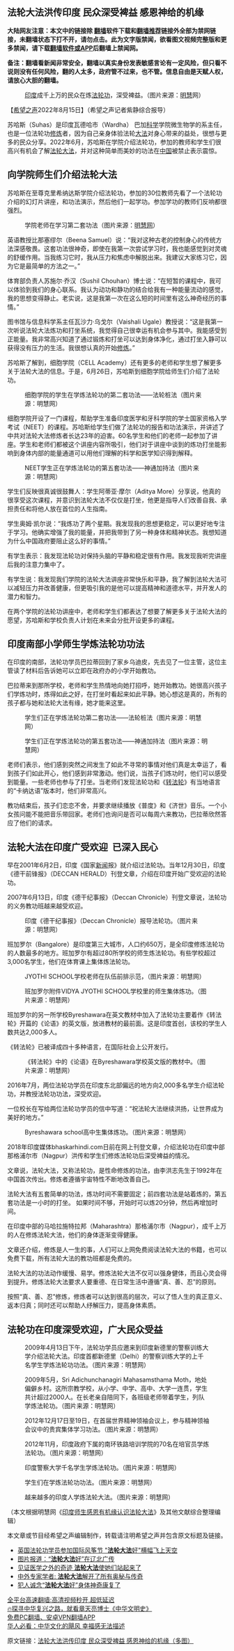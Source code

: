  <!-- 面包屑导航 --> <h2>法轮大法洪传印度 民众深受裨益 感恩神给的机缘</h2> <p class="notice"><b>大陆网友注意：本文中的链接除 <a href="https://github.com/bannedbook/fanqiang" >翻墙</a>软件下载和<a href="https://github.com/killgcd/justmysocks/blob/master/README.md">翻墙推荐</a>链接外全部为禁网链接，未翻墙状态下打不开，请勿点击。此为文字版禁闻，欲看图文视频完整版和更多禁闻，请下载<a href="https://github.com/bannedbook/fanqiang">翻墙软件或APP</a>后翻墙上禁闻网。</p><p>备注：翻墙看新闻非常安全，翻墙以真实身份发表敏感言论有一定风险，但只看不说则没有任何风险，翻的人太多，政府管不过来，也不管。信息自由是天赋人权，请放心大胆的翻墙。</b></p>  <div class="entry"> <figure><figcaption><a href="https://www.bannedbook.org/bnews/tag/%e5%8d%b0%e5%ba%a6/" class="st_tag internal_tag" rel="tag" title="标签 印度 下的日志">印度</a>成千上万的民众在炼<a href="https://www.bannedbook.org/bnews/tag/%e6%b3%95%e8%bd%ae%e5%8a%9f/" class="st_tag internal_tag" rel="tag" title="标签 法轮功 下的日志">法轮功</a>，深受裨益。（图片来源：<a href="https://www.bannedbook.org/bnews/tag/%E6%98%8E%E6%85%A7/" class="st_tag internal_tag" rel="tag" title="标签 明慧 下的日志">明慧</a>网）</figcaption></figure> <p>【<span class='wp_keywordlink_affiliate'><a href="https://www.soundofhope.org" title="希望之声" target="_blank">希望之声</a></span>2022年8月15日】（希望之声记者紫静综合报导）</p> <p>苏哈斯（Suhas）是印度瓦德哈市（Wardha） 巴加<span class='wp_keywordlink'><a href="https://www.bannedbook.org/forum11/topic309.html" title="禁片：“科学”的棍子" target="_blank">科学</a></span>学院微生物学的系主任，也是一位法轮功<span class='wp_keywordlink'><a href="https://www.qi-gong.me/" title="气功修炼网" target="_blank">修炼</a></span>者，因为自己亲身体验法轮<a href="https://www.bannedbook.org/bnews/tag/%E5%A4%A7%E6%B3%95/" class="st_tag internal_tag" rel="tag" title="标签 大法 下的日志">大法</a>对身心带来的益处，很想与更多的民众分享。2022年6月，苏哈斯在学院介绍法轮功，参加的教师和学生们很高兴有机会了解<a href="https://www.bannedbook.org/bnews/tag/%e6%b3%95%e8%bd%ae%e5%a4%a7%e6%b3%95/" class="st_tag internal_tag" rel="tag" title="标签 法轮大法 下的日志">法轮大法</a>，并对这种简单而美妙的功法在<span class='wp_keywordlink_affiliate'><a href="https://www.bannedbook.org/" title="中国" target="_blank">中国</a></span>被禁止表示震惊。</p> <h2><strong>向学院师生们介绍法轮大法</strong></h2> <p>苏哈斯在至尊克里希纳达斯学院介绍法轮功，参加的30位教师先看了一个法轮功介绍的幻灯片讲座，和功法演示，然后他们一起学功。参加学功的教师们反响都很强烈。</p> <figure><figcaption>学院老师在学习第二套功法（图片来源：<a href="https://www.bannedbook.org/bnews/tag/%e6%98%8e%e6%85%a7%e7%bd%91/" class="st_tag internal_tag" rel="tag" title="标签 明慧网 下的日志">明慧网</a>）</figcaption></figure> <p>英语教授比那塞缪尔（Beena Samuel）说：“我对这种古老的控制身心的传统方法深感敬畏。这套功法很神奇，即使在我第一次尝试学习时，我也能感觉到对灵魂的舒缓作用。当我练习它时，我从压力和焦虑中解脱出来。我建议大家练习它，因为它是最简单的方法之一。”</p> <p>体育部负责人苏施尔·乔汉（Sushil Chouhan）博士说：“在短暂的课程中，我可以体验到我们的身心联系。我认为动功和静功的结合给我有一种能量流动的感觉，我的思想变得静止。老实说，这是我第一次在这么短的时间里有这么神奇经历的事情。”</p> <p>图书馆与信息科学系主任瓦沙力·乌戈尔（Vaishali Ugale）教授说：“这是我第一次听说法轮大法炼功和打坐系统，我觉得自己很幸运有机会参与其中。我能感受到正能量。我非常高兴知道了通过锻炼和打坐可以达到身体净化，通过打坐入静可以获得没有压力的生活。我很想认真的开始<a href="https://www.bannedbook.org/bnews/tag/%e4%bf%ae%e7%82%bc/" class="st_tag internal_tag" rel="tag" title="标签 修炼 下的日志">修炼</a>。”</p> <p>苏哈斯了解到，细胞学院（CELL Academy）还有更多的老师和学生想了解更多关于法轮大法的信息。于是，6月26日，苏哈斯到细胞学院给师生们介绍了法轮功。</p> <figure><figcaption>细胞学院的学生在学炼法轮功的第二套功法——法轮桩法（图片来源：明慧网）</figcaption></figure> <p>细胞学院开设了一门课程，帮助学生准备印度医学和牙科学院的学士国家资格入学考试（NEET）的课程。苏哈斯给学生们做了法轮功的报告和功法演示，并讲述了中共对法轮大法修炼者长达23年的迫害。60名学生和他们的老师一起参加了讲座。学生和老师们都被这个讲座内容所吸引，他们对于讲座中谈到的炼功打坐能影响到身体内部的能量通道可以用他们理解的科学和医学知识得到解释。</p>  <figure><figcaption>NEET学生正在学炼法轮功的第五套功法——神通加持法（图片来源：明慧网）</figcaption></figure> <p>学生们反映很真诚很鼓舞人：学生阿蒂亚·摩尔（Aditya More）分享说，他真的很享受这次课程，并意识到法轮大法不仅仅是打坐，他更是指导人们改善自我、承担责任和将他人放在首位的人生指南。</p> <p>学生奥姆·凯尔说：“我炼功了两个星期。我发现我的思想更稳定，可以更好地专注于学习。他确实增强了我的能量，并把我带到了另一种身体和精神状态。我想知道为什么中国政府要阻止这么好的事情。”</p> <p>有学生表示：我发现法轮功对保持头脑的平静和稳定很有作用。我发现我听完讲座后我的注意力集中了。</p> <p>有学生说：我发现我们学院的法轮大法讲座非常快乐和平静，我了解到法轮大法可以减轻压力并改善健康，但更吸引我的是他可以提高精神和道德水平，并开发人的潜力和智力。</p> <p>在两个学院的法轮功讲座中，老师和学生们都表达了想要了解更多关于法轮大法的愿望，苏哈斯和学校负责人计划在未来会分批开设更多的课程。</p> <h2><strong>印度南部小学师生学炼法轮功功法</strong></h2> <p>在印度的南部，法轮功学员巴拉蒂回到了家乡乌迪皮，先去见了一位主管，这位主管读了材料后告诉她可以立即在政府办的小学开始教功。</p> <p>巴拉蒂来到那所学校，老师和学生热情地向她打招呼，她开始教功。她很高兴孩子们学炼功时，炼得如此之好，在打坐时看起来如此平静。她心想这是真的，所有的孩子都与她和法轮大法有缘，她才能来这里。</p> <figure><figcaption>学生们正在学炼法轮功第二套功法——法轮桩法（图片来源：明慧网）</figcaption></figure> <figure><figcaption>学生们正在学炼法轮功的第五套功法——神通加持法（图片来源：明慧网）</figcaption></figure> <p>老师们表示，他们感到突然之间发生了如此不寻常的事情对他们真是太幸运了，看到孩子们如此开心，他们感到非常激动。他们说，当孩子们炼功时，他们可以感受到能量。一些老师也参与了打坐。当老师们发现法轮功和《<span class='wp_keywordlink'><a href="https://gb.falundafa.org/chigb/zfl.htm" title="《转法轮》" target="_blank">转法轮</a></span>》有当地语言的“卡纳达语”版本时，他们非常高兴。</p>  <p>教功结束后，孩子们恋恋不舍，并要求继续播放《普度》和《济世》音乐。一个小女孩问能不能把音乐带回家。老师们也询问是否可以每周六来教功，巴拉蒂欣然答应了他们的请求。</p> <h2><strong>法轮大法在印度广受欢迎  已深入民心</strong></h2> <p>早在2001年6月2日，印度《国家<span class='wp_keywordlink_affiliate'><a href="https://www.bannedbook.org/" title="新闻">新闻</a></span>报》就介绍过法轮功。当年12月30日，印度《德干前锋报》（DECCAN HERALD）刊登文章，介绍在印度开始广受欢迎的法轮功。</p> <p>2007年6月13日，印度《德干纪事报》（Deccan Chronicle）刊登文章说，法轮功的义务教功班越来越受欢迎。</p> <figure><figcaption>印度《德干纪事报》（Deccan Chronicle）报导法轮功。（图片来源：明慧网）</figcaption></figure> <p>班加罗尔（Bangalore）是印度第三大城市，人口约650万，是全印度修炼法轮功的人数最多的地方。班加罗尔有超过80所学校的师生炼法轮功。有些学校超过3,000名学生，他们在体育课上集体炼法轮功。</p> <figure><figcaption>JYOTHI SCHOOL学校老师在队伍前排示范，（图片来源：明慧网）</figcaption></figure> <figure><figcaption>班加罗尔附件VIDYA JYOTHI SCHOOL学校里的师生集体炼功。（图片来源：明慧网）</figcaption></figure> <p>班加罗尔的另一所学校Byreshawara在英文教材中加入了法轮功主要着作《转法轮》开篇的《论语》的英文版，放进教材的最前面。这是印度首创，该校的学生人数共达2,000多人。</p> <p>《转法轮》已被译成四十多种语言，在国际社会上公开发行。</p> <figure><figcaption>《转法轮》中的《论语》在Byreshawara学校英文版的教材中。（图片来源：明慧网）</figcaption></figure> <p>2016年7月，两位法轮功学员在印度东北部偏远的地方向2,000多名学生介绍法轮功，并教授法轮功功法，深受欢迎。</p> <p>一位校长在写给两位法轮功学员的信中写道：“祝法轮大法继续洪扬，让世界成为美好的地方。”</p>  <figure><figcaption>Byreshawara school高中生集体炼功。（图片来源：明慧网）</figcaption></figure> <p>2018年印度媒体bhaskarhindi.com日前在网上刊登文章，介绍法轮功在印度中部那格浦尔市（Nagpur）洪传和学生们修炼法轮功后深受裨益的情况。</p> <p>文章说，法轮大法，又称法轮功，是性命修炼的功法，由李洪志先生于1992年在中国首次传出。修炼者遵循宇宙特性不断地改善自己。</p> <p>法轮大法有五套简单的功法，炼功时间不需要固定；前四套功法是站着炼的，第五套功法是一小时的打坐。 如果时间不够，开始时可以炼20分钟，然后再增加时间。</p> <p>在印度中部的马哈拉施特拉邦（Maharashtra）那格浦尔市（Nagpur），成千上万的人在修炼法轮大法，他们的身体逐渐变得健康。</p> <p>文章还介绍，修炼是人一生的事，人们可以上网免费阅读法轮大法的书籍，也可以免费下载，所有法轮大法的教功班都是免费的。</p> <p>法轮大法的功法动作缓慢、易学。修炼法轮大法不仅可以强身健体，而且心灵会得到提升。修炼法轮大法要求人要重德、在日常生活中遵循“真、善、忍”的原则。</p> <p>按照“真、善、忍”修炼，修炼者可以达到很高的层次，可以了悟人生的真正意义、返本归真；同时还可以帮助人纾解压力，提高身体素质。</p> <h2><strong>法轮功在印度深受欢迎，广大民众受益</strong></h2> <figure><figcaption>2009年4月13日下午，法轮功学员应邀来到印度新德里的警察训练大学介绍法轮大法。印度首都新德里（Delhi）的警察训练大学的上千名学生学炼法轮功功法。（图片来源：明慧网）</figcaption></figure> <figure><figcaption>2009年5月，Sri Adichunchanagiri Mahasamsthama Moth，地处偏僻乡村。这所宗教学校，从小学、中学、高中、大学一连贯，学生共计超过2000人。在长老亲自陪同下，各班级老师带着学生，列队学炼法轮功。（图片来源：明慧网）</figcaption></figure> <figure><figcaption>2012年12月17日至19日，在首届世界精神领袖会议上，参与精神领袖会议中的贵宾集体学习功法。（图片来源：明慧网）</figcaption></figure> <figure><figcaption>2012年11月，印度政府下属的南环铁路培训学院的70名在培官员学炼法轮功。（图片来源：明慧网）</figcaption></figure> <figure><figcaption>印度警察大学千名学生学炼法轮功。（图片来源：明慧网）</figcaption></figure> <figure><figcaption>学生们在学炼法轮功功法。（图片来源：明慧网）</figcaption></figure> <figure><figcaption>越来越多的印度人学炼法轮大法。（图片来源：明慧网）</figcaption></figure> <p>（本文根据明慧网《<a href="https://www.minghui.org/mh/articles/2022/8/13/%E5%8D%B0%E5%BA%A6%E5%B8%88%E7%94%9F%E6%84%9F%E6%81%A9%E6%9C%89%E6%9C%BA%E7%BC%98%E8%AE%A4%E8%AF%86%E6%B3%95%E8%BD%AE%E5%A4%A7%E6%B3%95-447616.html">印度师生感恩有机缘认识法轮大法</a>》及其他文献综合整理编辑）</p>  <p>本文章或节目经希望之声编辑制作，转载请注明希望之声并包含原文标题及链接。 </p> <div id="taboola-mid-1"></div>  <ul class='op-related-articles' title='相关阅读'> <li><a href='https://www.bannedbook.org/bnews/comments/20220802/1766390.html' target='_blank'>英国法轮功学员参加国际风筝节 &quot;<b>法轮大法</b>好&quot;横幅飞上天空</a></li> <li><a href='https://www.bannedbook.org/bnews/cbnews/20220802/1765966.html' target='_blank'>图片报道：“<b>法轮大法</b>好”在辽北广传</a></li> <li><a href='https://www.bannedbook.org/bnews/comments/20220731/1765255.html' target='_blank'>见证医学之外的奇迹 <b>法轮大法</b>使她们站起来了</a></li> <li><a href='https://www.bannedbook.org/bnews/comments/20220729/1764414.html' target='_blank'>中外专家学者: <b>法轮大法</b>解开了所有奥秘与传奇</a></li> <li><a href='https://www.bannedbook.org/bnews/aomi/supernatural/20220724/1762143.html' target='_blank'>犯人诚念“<b>法轮大法</b>好”身体神奇康复了</a></li> </ul> <p class="texttj"> <a href="https://github.com/bannedbook/fanqiang/wiki/V2ray%E6%9C%BA%E5%9C%BA" target="_blank">全平台高速翻墙:高清视频秒开,超低延迟</a><br/> <a href="https://www.bannedbook.org/bnews/comments/20220808/1768773.html" target="_blank">🔥探寻中华复兴之路，就看章天亮博士《中华文明史》</a><br/> <a href="https://github.com/bannedbook/fanqiang/wiki/%E7%A6%81%E9%97%BB%E7%BD%91%E5%AE%89%E5%8D%93%E7%BF%BB%E5%A2%99%E6%96%B0%E9%97%BBAPP" target="_blank">免费PC翻墙、安卓VPN翻墙APP</a><br/> <a href="https://www.bannedbook.org/bnews/comments/20220220/1694796.html" target="_blank">华人必看：中华文化的飓风 幸福感无法描述</a> </p><p>原文链接：<a class="src_link"  href="https://www.soundofhope.org/post/645893" target="_blank">法轮大法洪传印度 民众深受裨益 感恩神给的机缘（多图）</a></p><a name='sharetosocial'></a>  <div style="margin-bottom:5px;padding-bottom:5px;clear:both"> <div id="archive-pix-1" class="banner-ads"> <!-- AuctionX Display platform tag START --> <div id="27602x728x90x621x_ADSLOT1" clicktrack="%%CLICK_URL_ESC%%"></div>  <!-- AuctionX Display platform tag END --> </div> <div id="archive-pix-2" class="banner-ads"> <!-- AuctionX Display platform tag START --> <div id="27556x300x250x621x_ADSLOT1" clicktrack="%%CLICK_URL_ESC%%" style="margin:0 auto;text-align:center"></div>  <!-- AuctionX Display platform tag END --> </div> </div>  <div id="archive-pix-1" class="banner-ads"> <!-- AuctionX Display platform tag START --> <div id="27603x728x90x621x_ADSLOT1" clicktrack="%%CLICK_URL_ESC%%"></div>  <!-- AuctionX Display platform tag END --> </div> </div><!--END ENTRY--> 